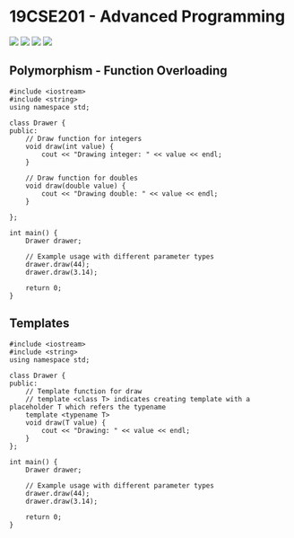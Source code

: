 # 19CSE201 - Advanced Programming
![](https://img.shields.io/badge/Batch-22CYS-lightgreen) ![](https://img.shields.io/badge/UG-blue) ![](https://img.shields.io/badge/Subject-AdP-blue)
![](https://img.shields.io/badge/-HPOJ-brown)

## Polymorphism - Function Overloading
```
#include <iostream>
#include <string>
using namespace std;

class Drawer {
public:
    // Draw function for integers
    void draw(int value) {
        cout << "Drawing integer: " << value << endl;
    }

    // Draw function for doubles
    void draw(double value) {
        cout << "Drawing double: " << value << endl;
    }

};

int main() {
    Drawer drawer;

    // Example usage with different parameter types
    drawer.draw(44);
    drawer.draw(3.14);

    return 0;
}
```

## Templates
```
#include <iostream>
#include <string>
using namespace std;

class Drawer {
public:
    // Template function for draw
    // template <class T> indicates creating template with a placeholder T which refers the typename
    template <typename T>
    void draw(T value) {
        cout << "Drawing: " << value << endl;
    }
};

int main() {
    Drawer drawer;

    // Example usage with different parameter types
    drawer.draw(44);
    drawer.draw(3.14);

    return 0;
}
```
